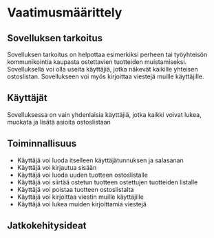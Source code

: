 # Vaatimusmäärittely

## Sovelluksen tarkoitus

Sovelluksen tarkoitus on helpottaa esimerkiksi perheen tai työyhteisön kommunikointia kaupasta ostettavien tuotteiden muistamiseksi. Sovelluksella voi olla useita käyttäjiä, jotka näkevät kaikille yhteisen ostoslistan. Sovellukseen voi myös kirjoittaa viestejä muille käyttäjille.

## Käyttäjät

Sovelluksessa on vain yhdenlaisia käyttäjiä, jotka kaikki voivat lukea, muokata ja lisätä asioita ostoslistaan

## Toiminnallisuus

- Käyttäjä voi luoda itselleen käyttäjätunnuksen ja salasanan
- Käyttäjä voi kirjautua sisään
- Käyttäjä voi luoda uuden tuotteen ostoslistalle
- Käyttäjä voi siirtää ostetun tuotteen ostettujen tuotteiden listalle
- Käyttäjä voi poistaa tuotteen ostoslistalta
- Käyttäjä voi kirjoittaa viestin muille käyttäjille
- Käyttäjä voi lukea muiden kirjoittamia viestejä

## Jatkokehitysideat

